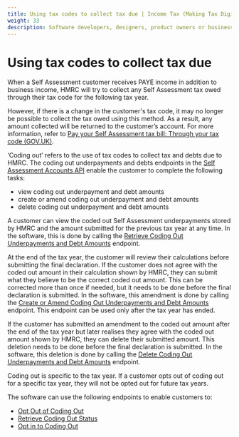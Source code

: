 ```yaml
---
title: Using tax codes to collect tax due | Income Tax (Making Tax Digital) end-to-end service guide
weight: 33
description: Software developers, designers, product owners or business analysts. Integrate your software with the Income Tax API for Making Tax Digital.
---
```


<!--- Section owner: MTD Programme --->

# Using tax codes to collect tax due

When a Self Assessment customer receives PAYE income in addition to business income, HMRC will try to collect any Self Assessment tax owed through their tax code for the following tax year.

However, if there is a change in the customer's tax code, it may no longer be possible to collect the tax owed using this method. As a result, any amount collected will be returned to the customer’s account. For more information, refer to [Pay your Self Assessment tax bill: Through your tax code (GOV.UK)](https://www.gov.uk/pay-self-assessment-tax-bill/through-your-tax-code).

‘Coding out’ refers to the use of tax codes to collect tax and debts due to HMRC. The coding out underpayments and debts endpoints in the [Self Assessment Accounts API](/api-documentation/docs/api/service/self-assessment-accounts-api/) enable the customer to complete the following tasks: 

- view coding out underpayment and debt amounts
- create or amend coding out underpayment and debt amounts
- delete coding out underpayment and debt amounts

A customer can view the coded out Self Assessment underpayments stored by HMRC and the amount submitted for the previous tax year at any time. In the software, this is done by calling the [Retrieve Coding Out Underpayments and Debt Amounts](/api-documentation/docs/api/service/self-assessment-accounts-api/2.0/oas/page#tag/Coding-Out-Underpayments-and-Debts/paths/~1accounts~1self-assessment~1%7Bnino%7D~1%7BtaxYear%7D~1collection~1tax-code/get) endpoint.

At the end of the tax year, the customer will review their calculations before submitting the final declaration. If the customer does not agree with the coded out amount in their calculation shown by HMRC, they can submit what they believe to be the correct coded out amount. This can be corrected more than once if needed, but it needs to be done before the final declaration is submitted. In the software, this amendment is done by calling the [Create or Amend Coding Out Underpayments and Debt Amounts](/api-documentation/docs/api/service/self-assessment-accounts-api/2.0/oas/page#tag/Coding-Out-Underpayments-and-Debts/paths/~1accounts~1self-assessment~1%7Bnino%7D~1%7BtaxYear%7D~1collection~1tax-code/put) endpoint. This endpoint can be used only after the tax year has ended.

If the customer has submitted an amendment to the coded out amount after the end of the tax year but later realises they agree with the coded out amount shown by HMRC, they can delete their submitted amount. This deletion needs to be done before the final declaration is submitted. In the software, this deletion is done by calling the [Delete Coding Out Underpayments and Debt Amounts](/api-documentation/docs/api/service/self-assessment-accounts-api/2.0/oas/page#tag/Coding-Out-Underpayments-and-Debts/paths/~1accounts~1self-assessment~1%7Bnino%7D~1%7BtaxYear%7D~1collection~1tax-code/delete) endpoint.

Coding out is specific to the tax year. If a customer opts out of coding out for a specific tax year, they will not be opted out for future tax years. 

The software can use the following endpoints to enable customers to:

- [Opt Out of Coding Out](/api-documentation/docs/api/service/self-assessment-accounts-api/3.0/oas/page#tag/Coding-Out-Status/paths/~1accounts~1self-assessment~1{nino}~1{taxYear}~1collection~1tax-code~1coding-out~1opt-out/post) 
- [Retrieve Coding Out Status](/api-documentation/docs/api/service/self-assessment-accounts-api/3.0/oas/page#tag/Coding-Out-Status/paths/~1accounts~1self-assessment~1{nino}~1{taxYear}~1collection~1tax-code~1coding-out~1status/get)
- [Opt in to Coding Out](/api-documentation/docs/api/service/self-assessment-accounts-api/3.0/oas/page#tag/Coding-Out-Status/paths/~1accounts~1self-assessment~1{nino}~1{taxYear}~1collection~1tax-code~1coding-out~1opt-in/post)
